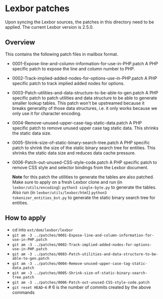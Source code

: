 # Lexbor patches

Upon syncing the Lexbor sources, the patches in this directory need to be applied.
The current Lexbor version is 2.5.0.

## Overview

This contains the following patch files in mailbox format.

* 0001-Expose-line-and-column-information-for-use-in-PHP.patch
  A PHP specific patch to expose the line and column number to PHP.
* 0002-Track-implied-added-nodes-for-options-use-in-PHP.patch
  A PHP specific patch to track implied added nodes for options.
* 0003-Patch-utilities-and-data-structure-to-be-able-to-gen.patch
  A PHP specific patch to patch utilities and data structure to be able to generate smaller lookup tables.
  This patch won't be upstreamed because it breaks generality of those data structures, i.e. it only works
  because we only use it for character encoding.
* 0004-Remove-unused-upper-case-tag-static-data.patch
  A PHP specific patch to remove unused upper case tag static data. This shrinks the static data size.
* 0005-Shrink-size-of-static-binary-search-tree.patch
  A PHP specific patch to shrink the size of the static binary search tree for entities.
  This shrinks the static data size and reduces data cache pressure.
* 0006-Patch-out-unused-CSS-style-code.patch
  A PHP specific patch to remove CSS style and selector bindings from the Lexbor document.

  **Note** for this patch the utilities to generate the tables are also patched.
  Make sure to apply on a fresh Lexbor clone and run (in `lexbor/utils/encoding`): `python3 single-byte.py` to generate the tables.
  Also run (in `lexbor/utils/lexbor/html`) `python3 tokenizer_entities_bst.py` to generate the static binary search tree for entities.

## How to apply

* cd into `ext/dom/lexbor/lexbor`
* `git am -3 ../patches/0001-Expose-line-and-column-information-for-use-in-PHP.patch`
* `git am -3 ../patches/0002-Track-implied-added-nodes-for-options-use-in-PHP.patch`
* `git am -3 ../patches/0003-Patch-utilities-and-data-structure-to-be-able-to-gen.patch`
* `git am -3 ../patches/0004-Remove-unused-upper-case-tag-static-data.patch`
* `git am -3 ../patches/0005-Shrink-size-of-static-binary-search-tree.patch`
* `git am -3 ../patches/0006-Patch-out-unused-CSS-style-code.patch`
* `git reset HEAD~6` # 6 is the number of commits created by the above commands

